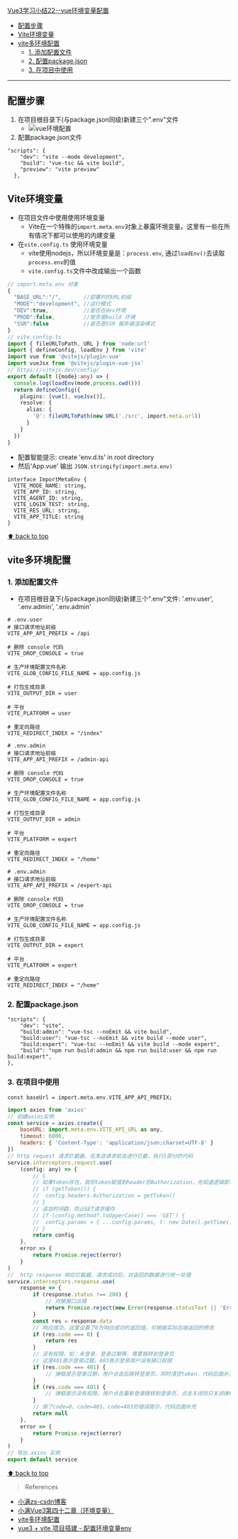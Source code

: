 [Vue3学习小结22--vue环境变量配置](#top)

- [配置步骤](#配置步骤)
- [Vite环境变量](#vite环境变量)
- [vite多环境配置](#vite多环境配置)
  - [1. 添加配置文件](#1-添加配置文件)
  - [2. 配置package.json](#2-配置packagejson)
  - [3. 在项目中使用](#3-在项目中使用)

-------------------------------------

## 配置步骤

1. 在项目根目录下(与package.json同级)新建三个".env"文件
   - ![vue环境配置](./images/vue环境配置.png)
2. 配置package.json文件

```
"scripts": {
    "dev": "vite --mode development",
    "build": "vue-tsc && vite build",
    "preview": "vite preview"
  },
```

## Vite环境变量

- 在项目文件中使用使用环境变量
  - Vite在一个特殊的`import.meta.env`对象上暴露环境变量。这里有一些在所有情况下都可以使用的内建变量
- 在`vite.config.ts` 使用环境变量
  - vite使用nodejs，所以环境变量是：`process.env`, 通过`loadEnv()`去读取`process.env`的值
  - `vite.config.ts`文件中改成输出一个函数

```ts
// import.meta.env 对象
{
  "BASE_URL":"/",       //部署时的URL前缀
  "MODE":"development", //运行模式
  "DEV":true,           //是否在dev环境
  "PROD":false,         //是否是build 环境
  "SSR":false           //是否是SSR 服务端渲染模式
}
// vite.config.ts
import { fileURLToPath, URL } from 'node:url'
import { defineConfig, loadEnv } from 'vite'
import vue from '@vitejs/plugin-vue'
import vueJsx from '@vitejs/plugin-vue-jsx'
// https://vitejs.dev/config/
export default ({mode}:any) => {
  console.log(loadEnv(mode,process.cwd()))
  return defineConfig({
    plugins: [vue(), vueJsx()],
    resolve: {
      alias: {
        '@': fileURLToPath(new URL('./src', import.meta.url))
      }
    }
  })
} 
```

- 配置智能提示: create 'env.d.ts' in root directory
- 然后'App.vue' 输出 `JSON.stringify(import.meta.env)`

```
interface ImportMetaEnv {
  VITE_MODE_NAME: string,
  VITE_APP_ID: string,
  VITE_AGENT_ID: string,
  VITE_LOGIN_TEST: string,
  VITE_RES_URL: string,
  VITE_APP_TITLE: string
}
```

[⬆ back to top](#top)

## vite多环境配置

### 1. 添加配置文件

- 在项目根目录下(与package.json同级)新建三个".env"文件: '.env.user', '.env.admin',  '.env.admin'

```shell
# .env.user
# 接口请求地址前缀
VITE_APP_API_PREFIX = /api

# 删除 console 代码
VITE_DROP_CONSOLE = true

# 生产环境配置文件名称
VITE_GLOB_CONFIG_FILE_NAME = app.config.js

# 打包生成目录
VITE_OUTPUT_DIR = user

# 平台
VITE_PLATFORM = user

# 重定向路径
VITE_REDIRECT_INDEX = "/index"
```

```shell
# .env.admin
# 接口请求地址前缀
VITE_APP_API_PREFIX = /admin-api

# 删除 console 代码
VITE_DROP_CONSOLE = true

# 生产环境配置文件名称
VITE_GLOB_CONFIG_FILE_NAME = app.config.js

# 打包生成目录
VITE_OUTPUT_DIR = admin

# 平台
VITE_PLATFORM = expert

# 重定向路径
VITE_REDIRECT_INDEX = "/home"
```


```shell
# .env.admin
# 接口请求地址前缀
VITE_APP_API_PREFIX = /expert-api

# 删除 console 代码
VITE_DROP_CONSOLE = true

# 生产环境配置文件名称
VITE_GLOB_CONFIG_FILE_NAME = app.config.js

# 打包生成目录
VITE_OUTPUT_DIR = expert

# 平台
VITE_PLATFORM = expert

# 重定向路径
VITE_REDIRECT_INDEX = "/home"
```

### 2. 配置package.json

```
"scripts": {
    "dev": "vite",
    "build:admin": "vue-tsc --noEmit && vite build",
    "build:user": "vue-tsc --noEmit && vite build --mode user",
    "build:expert": "vue-tsc --noEmit && vite build --mode expert",
    "build": "npm run build:admin && npm run build:user && npm run build:expert",
},
```

### 3. 在项目中使用

`const baseUrl = import.meta.env.VITE_APP_API_PREFIX;`

```js
import axios from 'axios'
// 创建axios实例
const service = axios.create({
    baseURL: import.meta.env.VITE_API_URL as any,
    timeout: 6000,
    headers: { 'Content-Type': 'application/json;charset=UTF-8' }
})
// http request 请求拦截器，在发送请求前会进行拦截，执行1部分的代码
service.interceptors.request.use(
    (config: any) => {
        // 1
        // 如果token存在，就将token赋值到header的Authorization，先知道逻辑即可，代码后面补充
        // if (getToken()) {
        // 	config.headers.Authorization = getToken()
        // }
        // 追加时间戳，防止GET请求缓存
        // if (config.method?.toUpperCase() === 'GET') {
        // 	config.params = { ...config.params, t: new Date().getTime() }
        // }
        return config
    },
    error => {
        return Promise.reject(error)
    }
)
//  http response 响应拦截器，请求成功后，对返回的数据进行统一处理
service.interceptors.response.use(
    response => {
        if (response.status !== 200) {
            // 对接接口出错
            return Promise.reject(new Error(response.statusText || 'Error'))
        }
        const res = response.data
        // 响应成功，这里设置了0为响应成功的返回值，可根据实际后端返回的修改
        if (res.code === 0) {
            return res
        }
        // 没有权限，如：未登录、登录过期等，需要跳转到登录页
        // 这里401表示登录过期，403表示登录用户没有接口权限
        if (res.code === 401) {
            // 弹框提示登录过期，用户点击后跳转登录页，同时清空token，代码后面补充
        }
        if (res.code === 401) {
            // 弹框提示没有权限，用户点击重新登录跳转到登录页，点击关闭则只关闭弹框，代码后面补充
        }
        // 除了code=0、code=401、code=403的错误提示，代码后面补充
        return null
    },
    error => {
        return Promise.reject(error)
    }
)
// 导出 axios 实例
export default service
```

[⬆ back to top](#top)

> References
- [小满zs-csdn博客](https://blog.csdn.net/qq1195566313/category_11618172.html)
- [小满Vue3第四十二章（环境变量）](https://xiaoman.blog.csdn.net/article/details/126375974)
- [vite多环境配置](https://juejin.cn/post/7184349482102816825)
- [vue3 + vite 项目搭建 - 配置环境变量env](https://juejin.cn/post/6992495028425719815)

